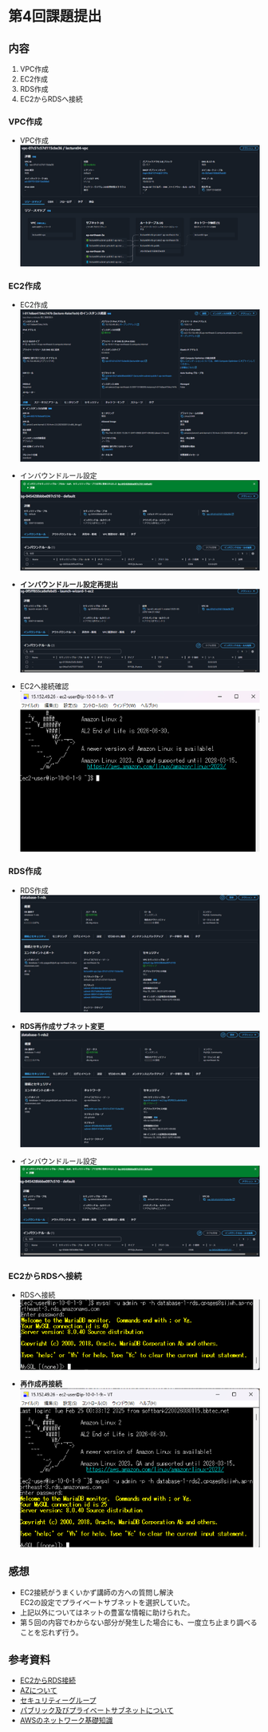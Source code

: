 # 第4回課題提出

## 内容

1. VPC作成
2. EC2作成
3. RDS作成
4. EC2からRDSへ接続

### VPC作成

- VPC作成<br>
![VPC作成](/lecture4/VPC作成.png)

### EC2作成

- EC2作成<br>
![EC2作成](/lecture4/EC2作成.png)

- インバウンドルール設定<br>
![EC2インバウンドルール設定](/lecture4/EC2インバウンド.png)

- **インバウンドルール設定再提出**<br>
![再提出](/lecture4/セキュリティグループ再提出.png)

- EC2へ接続確認<br>
![EC2接続](/lecture4/EC2へ接続.png)

### RDS作成

- RDS作成<br>
![RDS作成](/lecture4/RDS作成.png)

- **RDS再作成サブネット変更**<br>
![再作成](/lecture4/RDS再作成サブネット変更.png)

- インバウンドルール設定<br>
![RDSインバウンドルール設定](/lecture4/RDSインバウンド.png)

### EC2からRDSへ接続

- RDSへ接続<br>
![EC2からRDSへ接続](/lecture4/RDS接続.png)

- **再作成再接続**<br>
![EC2からRDSへ再接続](/lecture4/EC2接続RDS接続.png)

## 感想

- EC2接続がうまくいかず講師の方への質問し解決<br>
  EC2の設定でプライベートサブネットを選択していた。<br>
- 上記以外についてはネットの豊富な情報に助けられた。<br>
- 第５回の内容でわからない部分が発生した場合にも、一度立ち止まり調べることを忘れず行う。

## 参考資料

- [EC2からRDS接続](https://blog.serverworks.co.jp/ec2-to-private-rds)
- [AZについて](https://rikeitsushin.com/region-az/)
- [セキュリティーグループ](https://qiita.com/free-honda/items/fa6533d9eb2204ad7cf8)
- [パブリック及びプライベートサブネットについて](https://qiita.com/ryoya1122/items/70b9aca52c2c18322e5a)
- [AWSのネットワーク基礎知識](https://qiita.com/MayForBlue/items/95562b1af16f74e44110)